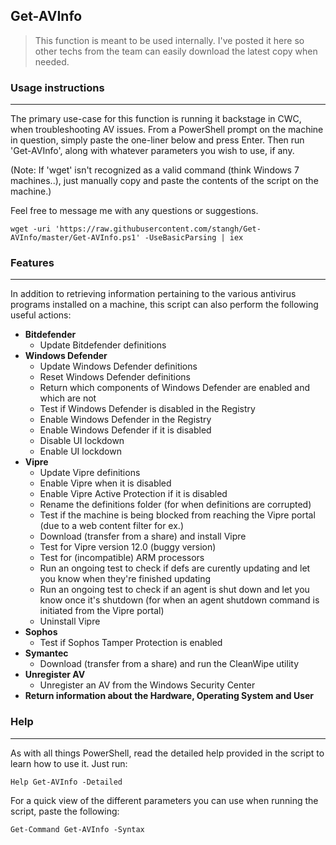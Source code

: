 ## Get-AVInfo

> This function is meant to be used internally. I've posted it here so other techs from the team can easily download the latest copy when needed.  

### Usage instructions

---

The primary use-case for this function is running it backstage in CWC, when troubleshooting AV issues. 
From a PowerShell prompt on the machine in question, simply paste the one-liner below and press Enter. Then run 'Get-AVInfo', along with whatever parameters you wish to use, if any.

(Note: If 'wget' isn't recognized as a valid command (think Windows 7 machines..), just manually copy and paste the contents of the script on the machine.)

Feel free to message me with any questions or suggestions.  

    wget -uri 'https://raw.githubusercontent.com/stangh/Get-AVInfo/master/Get-AVInfo.ps1' -UseBasicParsing | iex

### Features

---

In addition to retrieving information pertaining to the various antivirus programs installed on a machine, this script can also perform the following useful actions:
- **Bitdefender**
    - Update Bitdefender definitions
- **Windows Defender**
    - Update Windows Defender definitions
    - Reset Windows Defender definitions
    - Return which components of Windows Defender are enabled and which are not
    - Test if Windows Defender is disabled in the Registry
    - Enable Windows Defender in the Registry
    - Enable Windows Defender if it is disabled
    - Disable UI lockdown
    - Enable UI lockdown
- **Vipre**
    - Update Vipre definitions
    - Enable Vipre when it is disabled
    - Enable Vipre Active Protection if it is disabled
    - Rename the definitions folder (for when definitions are corrupted)
    - Test if the machine is being blocked from reaching the Vipre portal (due to a web content filter for ex.)
    - Download (transfer from a share) and install Vipre
    - Test for Vipre version 12.0 (buggy version)
    - Test for (incompatible) ARM processors
    - Run an ongoing test to check if defs are curently updating and let you know when they're finished updating
    - Run an ongoing test to check if an agent is shut down and let you know once it's shutdown (for when an agent shutdown command is initiated from the Vipre portal)
    - Uninstall Vipre
- **Sophos**
    - Test if Sophos Tamper Protection is enabled
- **Symantec**
    - Download (transfer from a share) and run the CleanWipe utility
- **Unregister AV**
    - Unregister an AV from the Windows Security Center
- **Return information about the Hardware, Operating System and User**

### Help

---

As with all things PowerShell, read the detailed help provided in the script to learn how to use it. Just run:
    
    Help Get-AVInfo -Detailed

For a quick view of the different parameters you can use when running the script, paste the following:

    Get-Command Get-AVInfo -Syntax